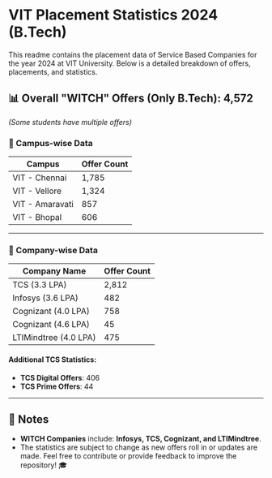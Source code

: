 # VIT Placement Statistics 2024 (B.Tech)

This readme contains the placement data of Service Based Companies for the year 2024 at VIT University. Below is a detailed breakdown of offers, placements, and statistics.


## 📊 Overall "WITCH" Offers (Only B.Tech): 4,572  
*(Some students have multiple offers)*

### 📍 Campus-wise Data
| Campus           | Offer Count |
|-------------------|-------------|
| VIT - Chennai     | 1,785       |
| VIT - Vellore     | 1,324       |
| VIT - Amaravati   | 857         |
| VIT - Bhopal      | 606         |

---

### 💼 Company-wise Data
| Company Name            | Offer Count |
|--------------------------|-------------|
| TCS (3.3 LPA)           | 2,812       |
| Infosys (3.6 LPA)       | 482         |
| Cognizant (4.0 LPA)     | 758         |
| Cognizant (4.6 LPA)     | 45          |
| LTIMindtree (4.0 LPA)   | 475         |

#### Additional TCS Statistics:
- **TCS Digital Offers**: 406  
- **TCS Prime Offers**: 44  

---

## 📜 Notes
- **WITCH Companies** include: **Infosys, TCS, Cognizant, and LTIMindtree**.
- The statistics are subject to change as new offers roll in or updates are made.
Feel free to contribute or provide feedback to improve the repository! 🎓

